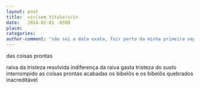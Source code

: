```yaml
---
layout: post
title:  <i>(sem título)</i>
date:   2014-02-01 -0300
place:
categories:
author-comment: "não sei a data exata, foir perto da minha primeira separação da Ana"
---
```


das coisas prontas
<!--more-->
raiva da tristeza resolvida
indiferença da raiva gasta
tristeza do susto interrompido
as coisas prontas acabadas
os bibelôs
e os bibelôs quebrados
inacreditável
